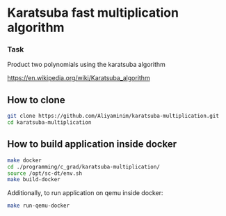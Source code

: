 # Karatsuba fast multiplication algorithm

### Task

Product two polynomials using the karatsuba algorithm

https://en.wikipedia.org/wiki/Karatsuba_algorithm

## How to clone
```bash
git clone https://github.com/Aliyaminim/karatsuba-multiplication.git
cd karatsuba-multiplication
```

## How to build application inside docker
```bash
make docker
cd ./programming/c_grad/karatsuba-multiplication/
source /opt/sc-dt/env.sh 
make build-docker
```

Additionally, to run application on qemu inside docker:
```bash
make run-qemu-docker 
```

